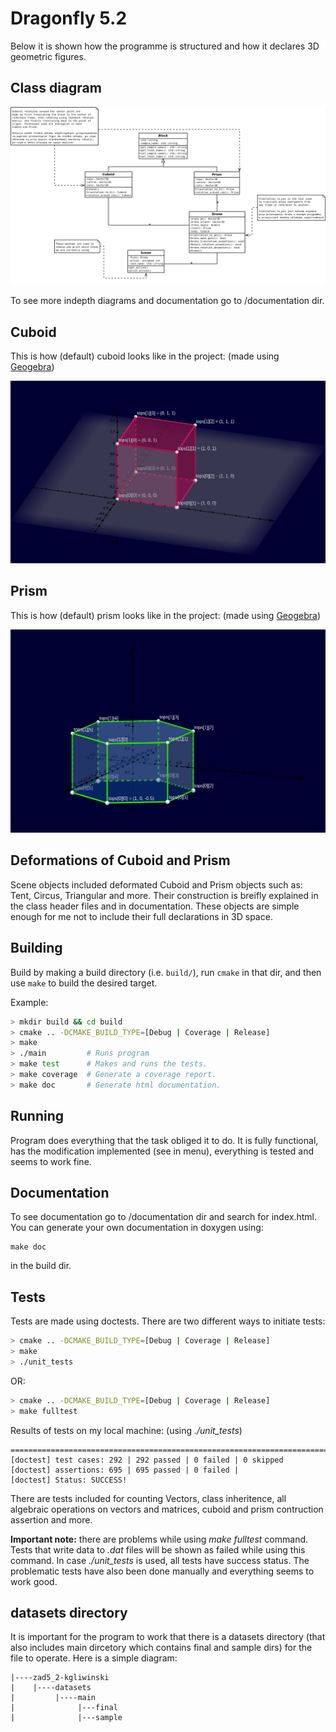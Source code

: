 # Dragonfly 5.2

Below it is shown how the programme is structured and how it declares 3D geometric figures.

## Class diagram

![Cuboid in 3D](/readme_pics/class_diagram.png)

To see more indepth diagrams and documentation go to /documentation dir.

## Cuboid

This is how (default) cuboid looks like in the project: (made using [Geogebra](https://www.geogebra.org/3d?lang=pl))

![Cuboid in 3D](/readme_pics/cuboid3D.png)

## Prism

This is how (default) prism looks like in the project: (made using [Geogebra](https://www.geogebra.org/3d?lang=pl))

![Prism in 3D](/readme_pics/prism3D.png)

## Deformations of Cuboid and Prism

Scene objects included deformated Cuboid and Prism objects such as: Tent, Circus, Triangular and more.
Their construction is breifly explained in the class header files and in documentation. These objects are simple enough for me not to include their full declarations in 3D space.

## Building

Build by making a build directory (i.e. `build/`), run `cmake` in that dir, and then use `make` to build the desired target.

Example:

``` bash
> mkdir build && cd build
> cmake .. -DCMAKE_BUILD_TYPE=[Debug | Coverage | Release]
> make
> ./main         # Runs program
> make test      # Makes and runs the tests.
> make coverage  # Generate a coverage report.
> make doc       # Generate html documentation.
```

## Running
Program does everything that the task obliged it to do. It is fully functional, has the modification implemented (see in menu), everything is tested and seems to work fine.

## Documentation
To see documentation go to /documentation dir and search for index.html. You can generate your own documentation in doxygen using:
```
make doc
```
in the build dir.

## Tests

Tests are made using doctests.
There are two different ways to initiate tests:
``` bash
> cmake .. -DCMAKE_BUILD_TYPE=[Debug | Coverage | Release]
> make
> ./unit_tests
```
OR:
``` bash
> cmake .. -DCMAKE_BUILD_TYPE=[Debug | Coverage | Release]
> make fulltest
```

Results of tests on my local machine: (using *./unit_tests*)
```
===============================================================================
[doctest] test cases: 292 | 292 passed | 0 failed | 0 skipped
[doctest] assertions: 695 | 695 passed | 0 failed |
[doctest] Status: SUCCESS!
```
There are tests included for counting Vectors, class inheritence, all algebraic operations on vectors and matrices,
cuboid and prism contruction assertion and more.

**Important note:** there are problems while using *make fulltest* command. Tests that write data to *.dat* files will be shown as failed while using this command.
In case *./unit_tests* is used, all tests have success status. The problematic tests have also been done manually and everything seems to work good.

## datasets directory
It is important for the program to work that there is a datasets directory (that also includes main dircetory which contains final and sample dirs) for the file to operate. Here is a simple diagram:
```
|----zad5_2-kgliwinski
|    |----datasets
|         |----main
|              |---final
|              |---sample
```